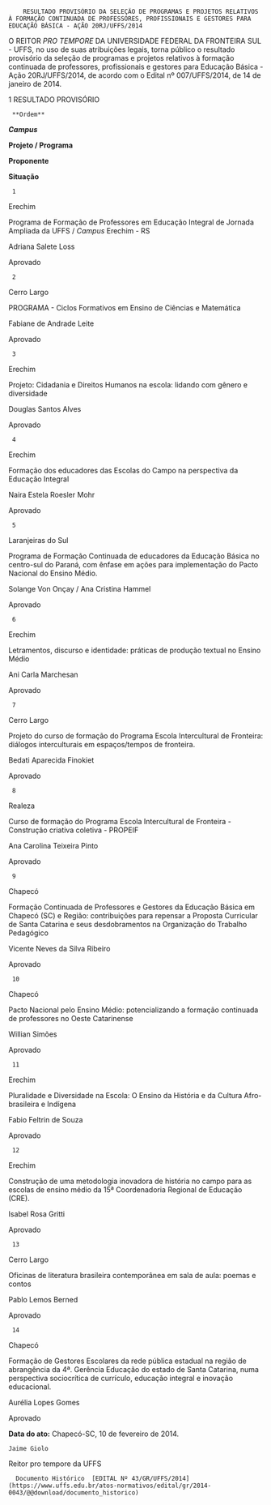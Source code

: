         RESULTADO PROVISÓRIO DA SELEÇÃO DE PROGRAMAS E PROJETOS RELATIVOS À FORMAÇÃO CONTINUADA DE PROFESSORES, PROFISSIONAIS E GESTORES PARA EDUCAÇÃO BÁSICA - AÇÃO 20RJ/UFFS/2014  

O REITOR *PRO TEMPORE* DA UNIVERSIDADE FEDERAL DA FRONTEIRA SUL - UFFS, no uso de suas atribuições legais, torna público o resultado provisório da seleção de programas e projetos relativos à formação continuada de professores, profissionais e gestores para Educação Básica - Ação 20RJ/UFFS/2014, de acordo com o Edital nº 007/UFFS/2014, de 14 de janeiro de 2014.

 1 RESULTADO PROVISÓRIO

     **Ordem**

   ***Campus***

   **Projeto / Programa**

   **Proponente**

   **Situação**

     1

   Erechim

   Programa de Formação de Professores em Educação Integral de Jornada Ampliada da UFFS / *Campus* Erechim - RS

   Adriana Salete Loss

   Aprovado

     2

   Cerro Largo

   PROGRAMA - Ciclos Formativos em Ensino de Ciências e Matemática

   Fabiane de Andrade Leite

   Aprovado

     3

   Erechim

   Projeto: Cidadania e Direitos Humanos na escola: lidando com gênero e diversidade

   Douglas Santos Alves

   Aprovado

     4

   Erechim

   Formação dos educadores das Escolas do Campo na perspectiva da Educação Integral

   Naira Estela Roesler Mohr

   Aprovado

     5

   Laranjeiras do Sul

   Programa de Formação Continuada de educadores da Educação Básica no centro-sul do Paraná, com ênfase em ações para implementação do Pacto Nacional do Ensino Médio. 

   Solange Von Onçay / Ana Cristina Hammel

   Aprovado

     6

   Erechim

   Letramentos, discurso e identidade: práticas de produção textual no Ensino Médio

   Ani Carla Marchesan

   Aprovado

     7

   Cerro Largo

   Projeto do curso de formação do Programa Escola Intercultural de Fronteira: diálogos interculturais em espaços/tempos de fronteira. 

   Bedati Aparecida Finokiet

   Aprovado

     8

   Realeza

   Curso de formação do Programa Escola Intercultural de Fronteira - Construção criativa coletiva - PROPEIF

   Ana Carolina Teixeira Pinto

   Aprovado

     9

   Chapecó

   Formação Continuada de Professores e Gestores da Educação Básica em Chapecó (SC) e Região: contribuições para repensar a Proposta Curricular de Santa Catarina e seus desdobramentos na Organização do Trabalho Pedagógico

   Vicente Neves da Silva Ribeiro

   Aprovado

     10

   Chapecó

   Pacto Nacional pelo Ensino Médio: potencializando a formação continuada de professores no Oeste Catarinense

   Willian Simões

   Aprovado

     11

   Erechim

   Pluralidade e Diversidade na Escola: O Ensino da História e da Cultura Afro-brasileira e Indígena

   Fabio Feltrin de Souza

   Aprovado

     12

   Erechim

   Construção de uma metodologia inovadora de história no campo para as escolas de ensino médio da 15ª Coordenadoria Regional de Educação (CRE).

   Isabel Rosa Gritti

   Aprovado

     13

   Cerro Largo

   Oficinas de literatura brasileira contemporânea em sala de aula: poemas e contos

   Pablo Lemos Berned

   Aprovado

     14

   Chapecó

   Formação de Gestores Escolares da rede pública estadual na região de abrangência da 4ª. Gerência Educação do estado de Santa Catarina, numa perspectiva sociocrítica de currículo, educação integral e inovação educacional.

   Aurélia Lopes Gomes

   Aprovado

      

   **Data do ato:** Chapecó-SC, 10 de fevereiro de 2014.   
 

    Jaime Giolo   
 Reitor pro tempore da UFFS 

      Documento Histórico  [EDITAL Nº 43/GR/UFFS/2014](https://www.uffs.edu.br/atos-normativos/edital/gr/2014-0043/@@download/documento_historico)     
      